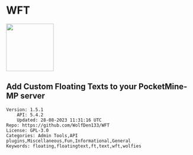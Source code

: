 # WFT
<img src="https://raw.githubusercontent.com/WolfDen133/WFT/65731a75de669f78ecb79113b9f6a35d3d5d9809/logo.png" width="128" height="128" />

## Add Custom Floating Texts to your PocketMine-MP server
```properties
Version: 1.5.1
    API: 5.4.2
    Updated: 28-08-2023 11:31:16 UTC
Repo: https://github.com/WolfDen133/WFT
License: GPL-3.0
Categories: Admin Tools,API plugins,Miscellaneous,Fun,Informational,General
Keywords: floating,floatingtext,ft,text,wft,wolfies
```